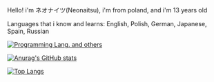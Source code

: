 Hello! i'm ネオナイツ(Neonaitsu), i'm from poland, and i'm 13 years old

Languages that i know and learns: English, Polish, German, Japanese, Spain, Russian

[![Programming Lang. and others](https://skillicons.dev/icons?i=html,css,lua,blender,windows,linux)](https://skillicons.dev)

[![Anurag's GitHub stats](https://github-readme-stats.vercel.app/api?username=Nexoniarz)](https://github.com/anuraghazra/github-readme-stats)

[![Top Langs](https://github-readme-stats.vercel.app/api/top-langs/?username=Nexoniarz&layout=compact)](https://github.com/anuraghazra/github-readme-stats)

